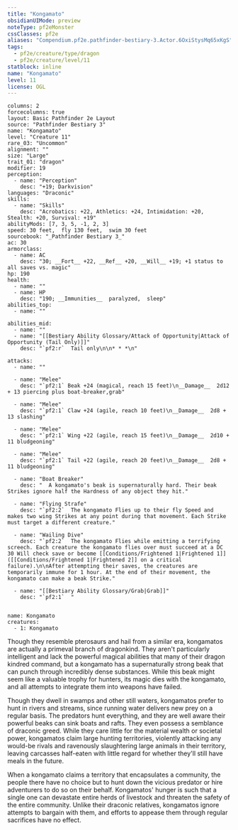 ```yaml
---
title: "Kongamato"
obsidianUIMode: preview
noteType: pf2eMonster
cssClasses: pf2e
aliases: "Compendium.pf2e.pathfinder-bestiary-3.Actor.6OxiStysMq65xKgS" 
tags:
  - pf2e/creature/type/dragon
  - pf2e/creature/level/11
statblock: inline
name: "Kongamato"
level: 11
license: OGL
---
```


```statblock
columns: 2
forcecolumns: true
layout: Basic Pathfinder 2e Layout
source: "Pathfinder Bestiary 3"
name: "Kongamato"
level: "Creature 11"
rare_03: "Uncommon"
alignment: ""
size: "Large"
trait_01: "dragon"
modifier: 19
perception:
  - name: "Perception"
    desc: "+19; Darkvision"
languages: "Draconic"
skills:
  - name: "Skills"
    desc: "Acrobatics: +22, Athletics: +24, Intimidation: +20, Stealth: +20, Survival: +19"
abilityMods: [7, 3, 5, -1, 2, 3]
speed: 30 feet,  fly 130 feet,  swim 30 feet
sourcebook: "_Pathfinder Bestiary 3_"
ac: 30
armorclass:
  - name: AC
    desc: "30; __Fort__ +22, __Ref__ +20, __Will__ +19; +1 status to all saves vs. magic"
hp: 190
health:
  - name: ""
  - name: HP
    desc: "190; __Immunities__  paralyzed,  sleep"
abilities_top:
  - name: ""

abilities_mid:
  - name: ""
  - name: "[[Bestiary Ability Glossary/Attack of Opportunity|Attack of Opportunity (Tail Only)]]"
    desc: "`pf2:r`  Tail only\n\n* * *\n"

attacks:
  - name: ""

  - name: "Melee"
    desc: "`pf2:1` Beak +24 (magical, reach 15 feet)\n__Damage__  2d12 + 13 piercing plus boat-breaker,grab"

  - name: "Melee"
    desc: "`pf2:1` Claw +24 (agile, reach 10 feet)\n__Damage__  2d8 + 13 slashing"

  - name: "Melee"
    desc: "`pf2:1` Wing +22 (agile, reach 15 feet)\n__Damage__  2d10 + 11 bludgeoning"

  - name: "Melee"
    desc: "`pf2:1` Tail +22 (agile, reach 20 feet)\n__Damage__  2d8 + 11 bludgeoning"

  - name: "Boat Breaker"
    desc: "  A kongamato's beak is supernaturally hard. Their beak Strikes ignore half the Hardness of any object they hit."

  - name: "Flying Strafe"
    desc: "`pf2:2`  The kongamato Flies up to their fly Speed and makes two wing Strikes at any point during that movement. Each Strike must target a different creature."

  - name: "Wailing Dive"
    desc: "`pf2:2`  The kongamato Flies while emitting a terrifying screech. Each creature the kongamato flies over must succeed at a DC 30 Will check save or become [[Conditions/Frightened 1|Frightened 1]] ([[Conditions/Frightened 1|Frightened 2]] on a critical failure).\n\nAfter attempting their saves, the creatures are temporarily immune for 1 hour. At the end of their movement, the kongamato can make a beak Strike."

  - name: "[[Bestiary Ability Glossary/Grab|Grab]]"
    desc: "`pf2:1`  "
 
```

```encounter-table
name: Kongamato
creatures:
  - 1: Kongamato
```



Though they resemble pterosaurs and hail from a similar era, kongamatos are actually a primeval branch of dragonkind. They aren't particularly intelligent and lack the powerful magical abilities that many of their dragon kindred command, but a kongamato has a supernaturally strong beak that can punch through incredibly dense substances. While this beak might seem like a valuable trophy for hunters, its magic dies with the kongamato, and all attempts to integrate them into weapons have failed.

Though they dwell in swamps and other still waters, kongamatos prefer to hunt in rivers and streams, since running water delivers new prey on a regular basis. The predators hunt everything, and they are well aware their powerful beaks can sink boats and rafts. They even possess a semblance of draconic greed. While they care little for the material wealth or societal power, kongamatos claim large hunting territories, violently attacking any would-be rivals and ravenously slaughtering large animals in their territory, leaving carcasses half-eaten with little regard for whether they'll still have meals in the future.

When a kongamato claims a territory that encapsulates a community, the people there have no choice but to hunt down the vicious predator or hire adventurers to do so on their behalf. Kongamatos' hunger is such that a single one can devastate entire herds of livestock and threaten the safety of the entire community. Unlike their draconic relatives, kongamatos ignore attempts to bargain with them, and efforts to appease them through regular sacrifices have no effect.
